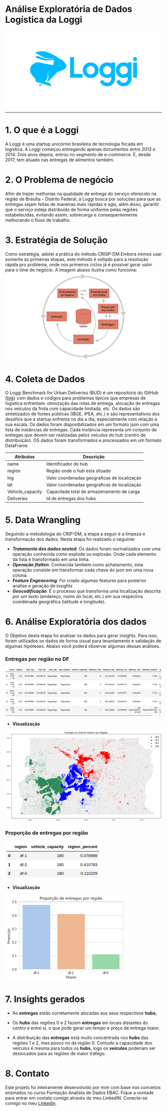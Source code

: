 # Análise Exploratória de Dados Logística da Loggi


![alt text](https://github.com/pedro-sousa1/loggi-logistics-data/blob/main/img/Loggi.png)
*******
# 1. O que é a Loggi

A Loggi é uma startup unicórnio brasileira de tecnologia focada em logística. A Loggi começou entregando apenas documentos entre 2013 e 2014. Dois anos depois, entrou no segmento de e-commerce. E, desde 2017, tem atuado nas entregas de alimentos também.


# 2. O Problema de negócio

 Afim de trazer melhorias na qualidade de entrega do serviço oferecido na região de Brasília – Distrito Federal, a Loggi busca por soluções para que as entregas sejam feitas de maneiras mais rápidas e agis, além disso, garantir que o serviço esteja distribuído de forma uniforme pelas regiões estabelecidas, evitando assim, sobrecarga e consequentemente melhorando o fluxo de trabalho.
 
# 3. Estratégia de Solução
 Como estratégia, adotei a prática do método CRISP-DM.Embora iremos usar somente as primeiras etapas, este método é voltado para a resolução rápida pro problema, onde nos primeiros ciclos já é possível gerar valor para o time de negócio. 
 A imagem abaixo ilustra como funciona:
![alt text](https://github.com/pedro-sousa1/loggi-logistics-data/blob/main/img/CRISP-DM.png)

# 4. Coleta de Dados

O Loggi Benchmark for Urban Deliveries (BUD) é um repositório do GitHub ([link](https://github.com/loggi/loggibud)) com dados e códigos para problemas típicos que empresas de logística enfrentam: otimização das rotas de entrega, alocação de entregas nos veículos da frota com capacidade limitada, etc. Os dados são sintetizados de fontes públicas (IBGE, IPEA, etc.) e são representativos dos desafios que a startup enfrenta no dia a dia, especialmente com relação a sua escala.
Os dados foram disponibilizados em um formato json com uma lista de instâncias de entregas. Cada instância representa um conjunto de entregas que devem ser realizadas pelos veículos do hub (centro de distribuição). OS dados foram transformados e processados em um formato DataFrame 
 
| Atributos | Descrição |
| ------ | ------- |
| name | Identificador do hub |
| region | Região onde o hub esta situado |
| lng | Valor coordenadas geograficas de localização|
| lat | Valor coordenadas geograficas de localização |
| Vehicle_capacity | Capacitade total de armazenamento de carga |
| Deliveries | Id de entregas dos hubs |

# 5. Data  Wrangling

Seguindo a metodologia do CRIP-DM, a etapa a seguir é a limpeza e transformação dos dados. Nesta etapa foi realizado o seguinte:

- **_Tratamento dos dados nested_**: Os dados foram normalizados com uma operação conhecida como explode ou explosão. Onde cada elemento da lista é transformado em uma linha.
- **_Operação flatten_**: Conhecida também como achatamento, esta operação consiste em transformar cada chave do json em uma nova coluna.
- **_Feature Engeneering_**: Foi criado algumas features para posterior análise e geração de insights 
- **_Geocodificação_**: É o processo que transforma uma localização descrita por um texto (endereço, nome do local, etc.) em sua respectiva coordenada geográfica (latitude e longitude).

# 6. Análise Exploratória dos dados

O Objetivo desta etapa foi analisar os dados para gerar insights. Para isso, foram utilizados os dados de forma visual para levantamento e validação de algumas hipóteses. Abaixo você poderá observar algumas dessas análises. 

### Entregas por região no DF
![alt text](https://github.com/pedro-sousa1/loggi-logistics-data/blob/main/img/mapa_hub_tabela.png)

- **Visualização**

![alt text](https://github.com/pedro-sousa1/loggi-logistics-data/blob/main/img/mapa_hub_df.png)


### Proporção de entregas por região

![alt text](https://github.com/pedro-sousa1/loggi-logistics-data/blob/main/img/Percentual%20_entregas_regiao.png)

- **Visualização**

![alt text](https://github.com/pedro-sousa1/loggi-logistics-data/blob/main/img/Entregas_por_regiao.png)

# 7. Insights gerados

- As **entregas** estão corretamente alocadas aos seus respectivos **hubs**;

- Os **hubs** das regiões 0 e 2 fazem **entregas** em locais distantes do centro e entre si, o que pode gerar um tempo e preço de entrega maior.

- A distribuição das **entregas** está muito concentrada nos **hubs** das regiões 1 e 2, mas pouco no da região 0. Contudo a capacidade dos veículos é mesma para todos os **hubs**, logo os **veículos** poderiam ser deslocados para as regiões de maior tráfego.

# 8. Contato

Este projeto foi inteiramente desenvolvido por mim com base nos conceitos ensinados no curso Formação Analista de Dados EBAC. Fique a vontade para entrar em contato comigo através do meu LinkedIN.
Conecte-se comigo no meu [Linkedin](https://www.linkedin.com/in/pedro-sousa-359a3b311/).
